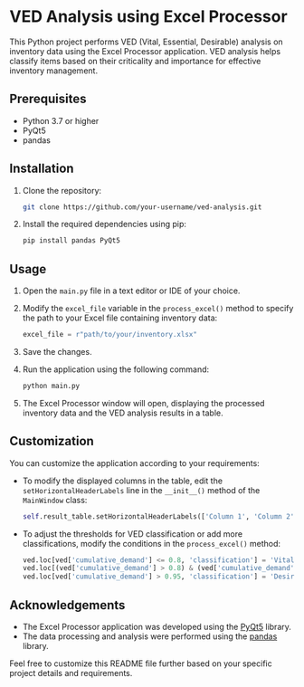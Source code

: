 # VED Analysis using Excel Processor

This Python project performs VED (Vital, Essential, Desirable) analysis on inventory data using the Excel Processor application. VED analysis helps classify items based on their criticality and importance for effective inventory management.

## Prerequisites

- Python 3.7 or higher
- PyQt5
- pandas

## Installation

1. Clone the repository:

   ```bash
   git clone https://github.com/your-username/ved-analysis.git
   ```

2. Install the required dependencies using pip:

   ```bash
   pip install pandas PyQt5
   ```

## Usage

1. Open the `main.py` file in a text editor or IDE of your choice.

2. Modify the `excel_file` variable in the `process_excel()` method to specify the path to your Excel file containing inventory data:

   ```python
   excel_file = r"path/to/your/inventory.xlsx"
   ```

3. Save the changes.

4. Run the application using the following command:

   ```bash
   python main.py
   ```

5. The Excel Processor window will open, displaying the processed inventory data and the VED analysis results in a table.

## Customization

You can customize the application according to your requirements:

- To modify the displayed columns in the table, edit the `setHorizontalHeaderLabels` line in the `__init__()` method of the `MainWindow` class:

  ```python
  self.result_table.setHorizontalHeaderLabels(['Column 1', 'Column 2', ...])
  ```

- To adjust the thresholds for VED classification or add more classifications, modify the conditions in the `process_excel()` method:

  ```python
  ved.loc[ved['cumulative_demand'] <= 0.8, 'classification'] = 'Vital'
  ved.loc[(ved['cumulative_demand'] > 0.8) & (ved['cumulative_demand'] <= 0.95), 'classification'] = 'Essential'
  ved.loc[ved['cumulative_demand'] > 0.95, 'classification'] = 'Desirable'
  ```

## Acknowledgements

- The Excel Processor application was developed using the [PyQt5](https://pypi.org/project/PyQt5/) library.
- The data processing and analysis were performed using the [pandas](https://pandas.pydata.org/) library.

Feel free to customize this README file further based on your specific project details and requirements.
